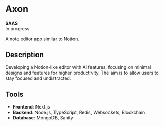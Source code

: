 # Axon

**SAAS**  
In progress

A note editor app similar to Notion.

## Description

Developing a Notion-like editor with AI features, focusing on minimal designs and features for higher productivity. The aim is to allow users to stay focused and undistracted.

## Tools

- **Frontend**: Next.js
- **Backend**: Node.js, TypeScript, Redis, Websockets, Blockchain
- **Database**: MongoDB, Sanity